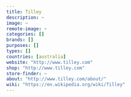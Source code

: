 ```yaml
---
title: Tilley
description: ~
image: ~
remote-image: ~
categories: []
brands: []
purposes: []
types: []
countries: [australia]
website: "http://www.tilley.com"
shop: "http://www.tilley.com"
store-finder: ~
about: "http://www.tilley.com/about/"
wiki: "https://en.wikipedia.org/wiki/Tilley"
---
```

